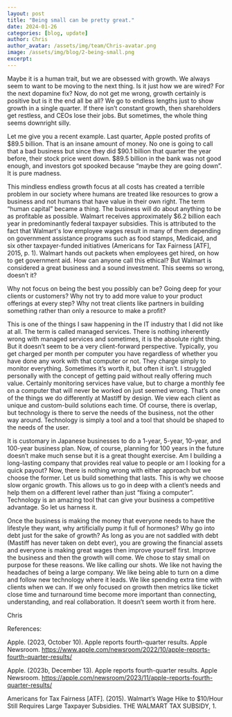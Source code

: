 ```yaml
---
layout: post
title: "Being small can be pretty great."
date: 2024-01-26
categories: [blog, update]
author: Chris
author_avatar: /assets/img/team/Chris-avatar.png
image: /assets/img/blog/2-being-small.png
excerpt:
---
```


Maybe it is a human trait, but we are obsessed with growth. We always seem to want to be moving to the next thing. Is it just how we are wired? For the next dopamine fix? Now, do not get me wrong, growth certainly is positive but is it the end all be all? We go to endless lengths just to show growth in a single quarter. If there isn’t constant growth, then shareholders get restless, and CEOs lose their jobs. But sometimes, the whole thing seems downright silly.

Let me give you a recent example. Last quarter, Apple posted profits of $89.5 billion. That is an insane amount of money. No one is going to call that a bad business but since they did $90.1 billion that quarter the year before, their stock price went down. $89.5 billion in the bank was not good enough, and investors got spooked because “maybe they are going down”. It is pure madness.

This mindless endless growth focus at all costs has created a terrible problem in our society where humans are treated like resources to grow a business and not humans that have value in their own right. The term “human capital” became a thing. The business will do about anything to be as profitable as possible. Walmart receives approximately $6.2 billion each year in predominantly federal taxpayer subsidies. This is attributed to the fact that Walmart's low employee wages result in many of them depending on government assistance programs such as food stamps, Medicaid, and six other taxpayer-funded initiatives (Americans for Tax Fairness  [ATF], 2015, p. 1). Walmart hands out packets when employees get hired, on how to get government aid. How can anyone call this ethical? But Walmart is considered a great business and a sound investment. This seems so wrong, doesn’t it?

Why not focus on being the best you possibly can be? Going deep for your clients or customers? Why not try to add more value to your product offerings at every step? Why not treat clients like partners in building something rather than only a resource to make a profit? 

This is one of the things I saw happening in the IT industry that I did not like at all. The term is called managed services. There is nothing inherently wrong with managed services and sometimes, it is the absolute right thing. But it doesn’t seem to be a very client-forward perspective. Typically, you get charged per month per computer you have regardless of whether you have done any work with that computer or not. They charge simply to monitor everything. Sometimes it’s worth it, but often it isn’t. I struggled personally with the concept of getting paid without really offering much value. Certainly monitoring services have value, but to charge a monthly fee on a computer that will never be worked on just seemed wrong. That’s one of the things we do differently at Mastiff by design. We view each client as unique and custom-build solutions each time. Of course, there is overlap, but technology is there to serve the needs of the business, not the other way around. Technology is simply a tool and a tool that should be shaped to the needs of the user. 

It is customary in Japanese businesses to do a 1-year, 5-year, 10-year, and 100-year business plan. Now, of course, planning for 100 years in the future doesn’t make much sense but it is a great thought exercise. Am I building a long-lasting company that provides real value to people or am I looking for a quick payout? Now, there is nothing wrong with either approach but we choose the former. Let us build something that lasts. This is why we choose slow organic growth. This allows us to go in deep with a client’s needs and help them on a different level rather than just “fixing a computer”. Technology is an amazing tool that can give your business a competitive advantage. So let us harness it. 

Once the business is making the money that everyone needs to have the lifestyle they want, why artificially pump it full of hormones? Why go into debt just for the sake of growth? As long as you are not saddled with debt (Mastiff has never taken on debt ever), you are growing the financial assets and everyone is making great wages then improve yourself first. Improve the business and then the growth will come. We chose to stay small on purpose for these reasons. We like calling our shots. We like not having the headaches of being a large company. We like being able to turn on a dime and follow new technology where it leads. We like spending extra time with clients when we can. If we only focused on growth then metrics like ticket close time and turnaround time become more important than connecting, understanding, and real collaboration. It doesn’t seem worth it from here.

Chris

References:

Apple. (2023, October 10). Apple reports fourth-quarter results. Apple Newsroom. https://www.apple.com/newsroom/2022/10/apple-reports-fourth-quarter-results/

Apple. (2023b, December 13). Apple reports fourth-quarter results. Apple Newsroom. https://apple.com/newsroom/2023/11/apple-reports-fourth-quarter-results/

Americans for Tax Fairness  [ATF]. (2015). Walmart’s Wage Hike to $10/Hour Still Requires Large Taxpayer Subsidies. THE WALMART TAX SUBSIDY, 1.